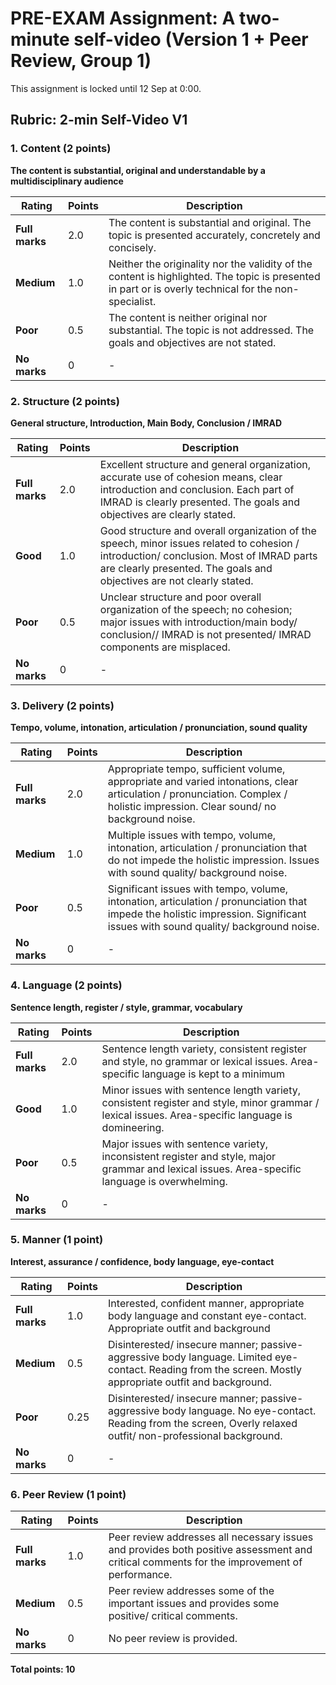 # PRE-EXAM Assignment: A two-minute self-video (Version 1 + Peer Review, Group 1)

This assignment is locked until 12 Sep at 0:00.

## Rubric: 2-min Self-Video V1

### 1. Content (2 points)
**The content is substantial, original and understandable by a multidisciplinary audience**

| Rating | Points | Description |
|--------|--------|-------------|
| **Full marks** | 2.0 | The content is substantial and original. The topic is presented accurately, concretely and concisely. |
| **Medium** | 1.0 | Neither the originality nor the validity of the content is highlighted. The topic is presented in part or is overly technical for the non-specialist. |
| **Poor** | 0.5 | The content is neither original nor substantial. The topic is not addressed. The goals and objectives are not stated. |
| **No marks** | 0 | - |

### 2. Structure (2 points)
**General structure, Introduction, Main Body, Conclusion / IMRAD**

| Rating | Points | Description |
|--------|--------|-------------|
| **Full marks** | 2.0 | Excellent structure and general organization, accurate use of cohesion means, clear introduction and conclusion. Each part of IMRAD is clearly presented. The goals and objectives are clearly stated. |
| **Good** | 1.0 | Good structure and overall organization of the speech, minor issues related to cohesion / introduction/ conclusion. Most of IMRAD parts are clearly presented. The goals and objectives are not clearly stated. |
| **Poor** | 0.5 | Unclear structure and poor overall organization of the speech; no cohesion; major issues with introduction/main body/ conclusion// IMRAD is not presented/ IMRAD components are misplaced. |
| **No marks** | 0 | - |

### 3. Delivery (2 points)
**Tempo, volume, intonation, articulation / pronunciation, sound quality**

| Rating | Points | Description |
|--------|--------|-------------|
| **Full marks** | 2.0 | Appropriate tempo, sufficient volume, appropriate and varied intonations, clear articulation / pronunciation. Complex / holistic impression. Clear sound/ no background noise. |
| **Medium** | 1.0 | Multiple issues with tempo, volume, intonation, articulation / pronunciation that do not impede the holistic impression. Issues with sound quality/ background noise. |
| **Poor** | 0.5 | Significant issues with tempo, volume, intonation, articulation / pronunciation that impede the holistic impression. Significant issues with sound quality/ background noise. |
| **No marks** | 0 | - |

### 4. Language (2 points)
**Sentence length, register / style, grammar, vocabulary**

| Rating | Points | Description |
|--------|--------|-------------|
| **Full marks** | 2.0 | Sentence length variety, consistent register and style, no grammar or lexical issues. Area-specific language is kept to a minimum |
| **Good** | 1.0 | Minor issues with sentence length variety, consistent register and style, minor grammar / lexical issues. Area-specific language is domineering. |
| **Poor** | 0.5 | Major issues with sentence variety, inconsistent register and style, major grammar and lexical issues. Area-specific language is overwhelming. |
| **No marks** | 0 | - |

### 5. Manner (1 point)
**Interest, assurance / confidence, body language, eye-contact**

| Rating | Points | Description |
|--------|--------|-------------|
| **Full marks** | 1.0 | Interested, confident manner, appropriate body language and constant eye-contact. Appropriate outfit and background |
| **Medium** | 0.5 | Disinterested/ insecure manner; passive-aggressive body language. Limited eye-contact. Reading from the screen. Mostly appropriate outfit and background. |
| **Poor** | 0.25 | Disinterested/ insecure manner; passive-aggressive body language. No eye-contact. Reading from the screen, Overly relaxed outfit/ non-professional background. |
| **No marks** | 0 | - |

### 6. Peer Review (1 point)

| Rating | Points | Description |
|--------|--------|-------------|
| **Full marks** | 1.0 | Peer review addresses all necessary issues and provides both positive assessment and critical comments for the improvement of performance. |
| **Medium** | 0.5 | Peer review addresses some of the important issues and provides some positive/ critical comments. |
| **No marks** | 0 | No peer review is provided. |

**Total points: 10**
